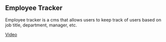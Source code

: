 ## Employee Tracker

Employee tracker is a cms that allows users to keep track of users based on job title, department, manager, etc. 

[Video](https://drive.google.com/file/d/1Qb9t3wXdm8uUMBSGfRB96OK6Q6Udm9cK/view)
